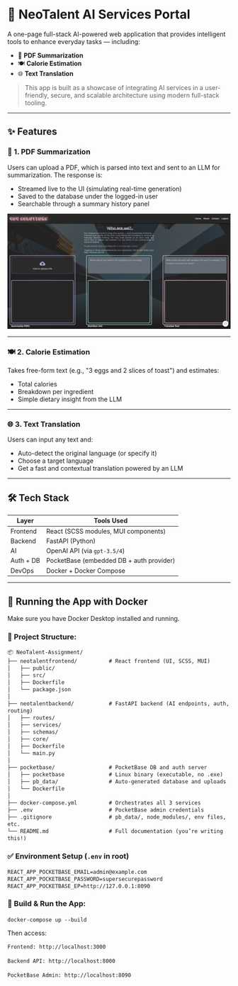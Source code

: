 # 🧠 NeoTalent AI Services Portal

A one-page full-stack AI-powered web application that provides intelligent tools to enhance everyday tasks — including:

- 📄 **PDF Summarization**
- 🍽️ **Calorie Estimation**
- 🌐 **Text Translation**

> This app is built as a showcase of integrating AI services in a user-friendly, secure, and scalable architecture using modern full-stack tooling.

---

## ✨ Features

### 📄 1. PDF Summarization
Users can upload a PDF, which is parsed into text and sent to an LLM for summarization. The response is:
- Streamed live to the UI (simulating real-time generation)
- Saved to the database under the logged-in user
- Searchable through a summary history panel


![PDF Summarization](./assets/site.png)

---

### 🍽️ 2. Calorie Estimation
Takes free-form text (e.g., "3 eggs and 2 slices of toast") and estimates:
- Total calories
- Breakdown per ingredient
- Simple dietary insight from the LLM


---

### 🌐 3. Text Translation
Users can input any text and:
- Auto-detect the original language (or specify it)
- Choose a target language
- Get a fast and contextual translation powered by an LLM

---

## 🛠️ Tech Stack

| Layer      | Tools Used                                   |
|------------|----------------------------------------------|
| Frontend   | React (SCSS modules, MUI components)         |
| Backend    | FastAPI (Python)                             |
| AI         | OpenAI API (via `gpt-3.5/4`)    |
| Auth + DB  | PocketBase (embedded DB + auth provider)     |
| DevOps     | Docker + Docker Compose                      |

---

## 🚀 Running the App with Docker

Make sure you have Docker Desktop installed and running.

### 🔧 Project Structure:
```text
📦 NeoTalent-Assignment/
├── neotalentfrontend/          # React frontend (UI, SCSS, MUI)
│   ├── public/
│   ├── src/
│   ├── Dockerfile
│   └── package.json
│
├── neotalentbackend/           # FastAPI backend (AI endpoints, auth, routing)
│   ├── routes/
│   ├── services/
│   ├── schemas/
│   ├── core/
│   ├── Dockerfile
│   └── main.py
│
├── pocketbase/                 # PocketBase DB and auth server
│   ├── pocketbase              # Linux binary (executable, no .exe)
│   ├── pb_data/                # Auto-generated database and uploads
│   └── Dockerfile
│
├── docker-compose.yml          # Orchestrates all 3 services
├── .env                        # PocketBase admin credentials
├── .gitignore                  # pb_data/, node_modules/, env files, etc.
└── README.md                   # Full documentation (you’re writing this!)
```


### ✅ Environment Setup (`.env` in root)

```env
REACT_APP_POCKETBASE_EMAIL=admin@example.com
REACT_APP_POCKETBASE_PASSWORD=supersecurepassword
REACT_APP_POCKETBASE_EP=http://127.0.0.1:8090
```

### 🧪 Build & Run the App:

`docker-compose up --build`

Then access:

    Frontend: http://localhost:3000

    Backend API: http://localhost:8000

    PocketBase Admin: http://localhost:8090